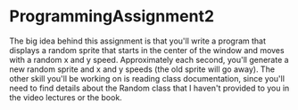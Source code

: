# ProgrammingAssignment2
The big idea behind this assignment is that you'll write a program that displays a random sprite that starts in the center of the window and moves with a random x and y speed. Approximately each second, you'll generate a new random sprite and x and y speeds (the old sprite will go away). The other skill you'll be working on is reading class documentation, since you'll need to find details about the Random class that I haven't provided to you in the video lectures or the book.
